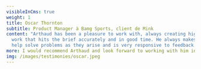 ```yaml
---
visibleInCms: true
weight: 1
title: Oscar Thornton
subtitle: Product Manager à Bamg Sports, client de Mink
content: "Arthaud has been a pleasure to work with, always creating high-quality
  work that hits the brief accurately and in good time. He always makes time to
  help solve problems as they arise and is very responsive to feedback. "
more: I would recommend Arthaud and look forward to working with him in the future.
img: /images/testimonies/oscar.jpeg
---
```

